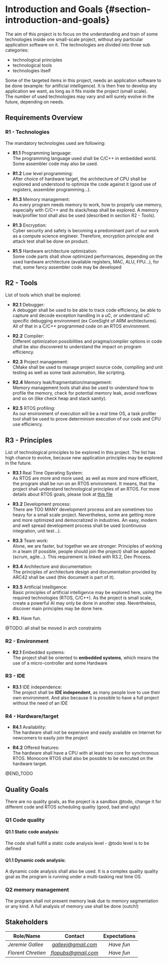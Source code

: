 # Introduction and Goals {#section-introduction-and-goals}

The aim of this project is to focus on the understanding and train of some technologies inside one small-scale project, without any particular application software on it.
The technologies are divided into three sub categories:
 - technological principles
 - technological tools
 - technologies itself

Some of the targeted items in this project, needs an application software to be done (example: for artificial intelligence). It is then free to develop any application we want, as long as it fits inside the project (small scale).  
The number of used technologies may vary and will surely evolve in the future, depending on needs.

## Requirements Overview

### R1 - Technologies
The mandatory technologies used are following:
 - **R1.1** Programming language:  
The programming language used shall be C/C++ in embedded world. Some assembler code may also be used.

 - **R1.2** Low level programming:  
After choice of hardware target, the architecture of CPU shall be explored and understood to optimize the code against it (good use of registers, assembler programming...).

 - **R1.3** Memory management:  
As every program needs memory to work, how to properly use memory, especially with C/C++ and its stack/heap shall be explored. A memory leak/profiler tool shall also be used (described in section R2 - Tools).

 - **R1.3** Encryption:  
Cyber security and safety is becoming a predominant part of our work as a compute science engineer. Therefore, encryption principle and attack test shall be done on product.

 - **R1.5** Hardware architecture optimization:  
Some code parts shall show optimized performances, depending on the used hardware architecture (available registers, MAC, ALU, FPU...), for that, some fancy assembler code may be developed



## R2 - Tools  
List of tools which shall be explored:

 - **R2.1** Debugger:  
A debugger shall be used to be able to track code efficiency, be able to capture and decode exception handling in a uC, or understand uC specific debugging environment (ex CoreSight of ARM architectures). All of that in a C/C++ programmed code on an RTOS environment.  

 - **R2.2** Compiler:  
Different optimization possibilities and pragma/compiler options in code shall be also discovered to understand the impact on program efficiency.

 - **R2.3** Project management:  
CMake shall be used to manage project source code, compiling and unit testing as well as some task automation, like scripting.

 - **R2.4** Memory leak/fragmentation/management:  
Memory management tools shall also be used to understand how to profile the memory, check for potential memory leak, avoid overflows and so on (like check heap and stack sanity).

 - **R2.5** RTOS profiling:  
As our environment of execution will be a real time OS, a task profiler tool shall be used to prove determinism execution of our code and CPU use efficiency.

## R3 - Principles
List of technological principles to be explored in this project. The list has high chance to evolve, because new application principles may be explored in the future.

 - **R3.1** Real Time Operating System:  
As RTOS are more and more used, as well as more and more efficient, the program shall be run on an RTOS environment. It means, that the project shall understand technological principles of an RTOS. For more details about RTOS goals, please look at [this file](01_introduction_and_goals_RTOS.md)  

 - **R3.2** Development process:  
There are TOO MANY development process and are sometimes too heavy for a small scale project. Nevertheless, some are getting more and more optimized and democratized in industries. An easy, modern and well spread development process shall be used (continuous integration, unit test...).  

 - **R3.3** Team work:  
Alone, we are faster, but together we are stronger. Principles of working in a team (if possible, people should join the project) shall be applied (scrum, agile...). This requirement is linked with R3.2, Dev Process.  

 - **R3.4** Architecture and documentation:  
The principles of architecture design and documentation provided by ARC42 shall be used (this document is part of it).  

 - **R3.5** Artificial Intelligence:  
Basic principles of artificial intelligence may be explored here, using the required technologies (RTOS, C/C++). As the project is small scale, create a powerful AI may only be done in another step. Nevertheless, discover main principles may be done here.

 - **R3.** Have fun.

@TODO: all shall be moved in arch constraints
### R2 - Environment
 - **R2.1** Embedded systems:  
 The project shall be oriented to __embedded systems__, which means the use of a micro-controller and some Hardware

### R3 - IDE
 - **R3.1** IDE independence:  
The project shall be __IDE independent__, as many people love to use their own environment. And also because it is possible to have a full project without the need of an IDE

### R4 - Hardware/target
 - **R4.1** Availability:  
The hardware shall not be expensive and easily available on Internet for newcomers to easily join the project

 - **R4.2** Offered features:  
The hardware shall have a CPU with at least two core for synchronous RTOS. Monocore RTOS shall also be possible to be executed on the hardware target.

@END_TODO

## Quality Goals

There are no quality goals, as the project is a sandbox
@todo, change it for different code and RTOS scheduling quality (good, bad and ugly)  

### Q1 Code quality
#### Q1.1 Static code analysis:  
The code shall fulfill a static code analysis level - @todo level is to be defined  

#### Q1.1 Dynamic code analysis:  
A dynamic code analysis shall also be used. It is a complex quality quality goal as the program is running under a multi-tasking real time OS. 

### Q2 memory management
The program shall not present memory leak due to memory segmentation or any kind. A full analysis of memory use shall be done (outch!)

## Stakeholders


| Role/Name   | Contact                   | Expectations              |
|-------------|:-------------------------:|:-------------------------:|
| *Jeremie Gallee* | *galleej@gmail.com*  | *Have fun*        |
| *Florent Chretien* | *flopubs@gmail.com* | *Have fun*        |
